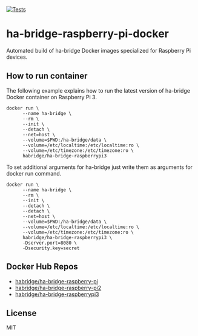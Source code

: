 [![Tests](https://github.com/escalate/ha-bridge-raspberry-pi-docker/actions/workflows/tests.yml/badge.svg?branch=master&event=push)](https://github.com/escalate/ha-bridge-raspberry-pi-docker/actions/workflows/tests.yml)

# ha-bridge-raspberry-pi-docker

Automated build of ha-bridge Docker images specialized for Raspberry Pi devices.

## How to run container
The following example explains how to run the latest version of ha-bridge Docker container on Raspberry Pi 3.
```
docker run \
      --name ha-bridge \
      --rm \
      --init \
      --detach \
      --net=host \
      --volume=$PWD:/ha-bridge/data \
      --volume=/etc/localtime:/etc/localtime:ro \
      --volume=/etc/timezone:/etc/timezone:ro \
      habridge/ha-bridge-raspberrypi3
```

To set additional arguments for ha-bridge just write them as arguments for docker run command.
```
docker run \
      --name ha-bridge \
      --rm \
      --init \
      --detach \
      --detach \
      --net=host \
      --volume=$PWD:/ha-bridge/data \
      --volume=/etc/localtime:/etc/localtime:ro \
      --volume=/etc/timezone:/etc/timezone:ro \
      habridge/ha-bridge-raspberrypi3 \
      -Dserver.port=8080 \
      -Dsecurity.key=secret
```

## Docker Hub Repos

* [habridge/ha-bridge-raspberry-pi](https://hub.docker.com/r/habridge/ha-bridge-raspberry-pi)
* [habridge/ha-bridge-raspberry-pi2](https://hub.docker.com/r/habridge/ha-bridge-raspberry-pi2)
* [habridge/ha-bridge-raspberrypi3](https://hub.docker.com/r/habridge/ha-bridge-raspberrypi3)

## License

MIT
